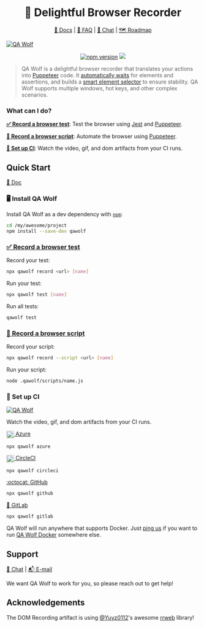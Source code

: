 <h1 align="center">🐺 Delightful Browser Recorder</h1>

<p align="center">
    <a href="https://docs.qawolf.com">📖 Docs</a> |
    <a href="https://docs.qawolf.com/docs/faq">🧐 FAQ</a> |
    <a href="https://gitter.im/qawolf/community">👋 Chat</a> |
    <a href="https://github.com/qawolf/qawolf/projects/4">🗺️ Roadmap</a>
</p>

<a align="center" height="200" href="https://qawolf.com"><img src="https://storage.googleapis.com/docs.qawolf.com/home/record-small.gif" alt="QA Wolf" /></a>

<p align="center">
  <a href="http://badge.fury.io/js/qawolf"><img src="https://badge.fury.io/js/qawolf.svg" alt="npm version" /></a>
  <a href="https://github.com/qawolf/qawolf/actions?query=workflow%3A%22npm+test%22"><img src="https://github.com/qawolf/qawolf/workflows/npm%20test/badge.svg" /></a>
</p>

> QA Wolf is a delightful browser recorder that translates your actions into [Puppeteer](https://github.com/puppeteer/puppeteer) code. It [automatically waits](https://docs.qawolf.com/docs/how_it_works#automatic-waiting) for elements and assertions, and builds a [smart element selector](https://docs.qawolf.com/docs/how_it_works#element-selectors) to ensure stability. QA Wolf supports multiple windows, hot keys, and other complex scenarios.

### What can I do?

[**✅ Record a browser test**](#-record-a-browser-test): Test the browser using [Jest](https://jestjs.io/) and [Puppeteer](https://github.com/puppeteer/puppeteer).

[**🤖 Record a browser script**](#-record-a-browser-script): Automate the browser using [Puppeteer](https://github.com/puppeteer/puppeteer).

[**🎥 Set up CI**](#-set-up-ci): Watch the video, gif, and dom artifacts from your CI runs.

## Quick Start

<a href="https://docs.qawolf.com/docs/get_started">📖 Doc</a>

### 🖥️ Install QA Wolf

Install QA Wolf as a dev dependency with [`npm`](https://www.npmjs.com):

```bash
cd /my/awesome/project
npm install --save-dev qawolf
```

### [✅ Record a browser test](http://docs.qawolf.com/docs/get_started#-record-a-browser-test)

Record your test:

```bash
npx qawolf record <url> [name]
```

Run your test:

```bash
npx qawolf test [name]
```

Run all tests:

```bash
qawolf test
```

### [🤖 Record a browser script](http://docs.qawolf.com/docs/get_started#-record-a-browser-script)

Record your script:

```bash
npx qawolf record --script <url> [name]
```

Run your script:

```bash
node .qawolf/scripts/name.js
```

### 🎥 Set up CI

<a align="center" height="200" href="https://qawolf.com"><img src="https://storage.googleapis.com/docs.qawolf.com/home/debug.gif" alt="QA Wolf" /></a>

Watch the video, gif, and dom artifacts from your CI runs.

[<img align="center" height="20px" src="https://cdn.iconscout.com/icon/free/png-256/azure-190760.png" /> Azure](https://docs.qawolf.com/docs/set_up_ci#azure)

```bash
npx qawolf azure
```

[<img align="center" height="20px" src="https://cdn.iconscout.com/icon/free/png-256/circleci-283066.png" /> CircleCI](https://docs.qawolf.com/docs/set_up_ci#circleci)

```bash
npx qawolf circleci
```

[:octocat: GitHub](https://docs.qawolf.com/docs/set_up_ci#github)

```bash
npx qawolf github
```

[🦊 GitLab](https://docs.qawolf.com/docs/set_up_ci#gitlab)

```bash
npx qawolf gitlab
```

QA Wolf will run anywhere that supports Docker. Just [ping us](https://gitter.im/qawolf/community) if you want to run [QA Wolf Docker](https://hub.docker.com/r/qawolf/qawolf) somewhere else.

## Support

<p align="left">
    <a href="https://gitter.im/qawolf/community">👋 Chat</a> |
    <a href="mailto:jon@qawolf.com">📬 E-mail</a>
</p>

We want QA Wolf to work for you, so please reach out to get help!

## Acknowledgements

The DOM Recording artifact is using [@Yuyz0112](https://github.com/Yuyz0112)'s awesome [rrweb](https://github.com/rrweb-io/rrweb) library!
